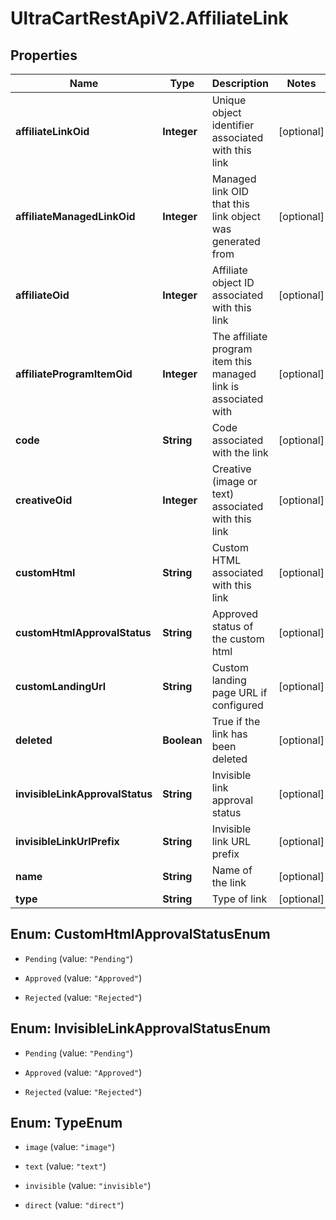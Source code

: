 # UltraCartRestApiV2.AffiliateLink

## Properties
Name | Type | Description | Notes
------------ | ------------- | ------------- | -------------
**affiliateLinkOid** | **Integer** | Unique object identifier associated with this link | [optional] 
**affiliateManagedLinkOid** | **Integer** | Managed link OID that this link object was generated from | [optional] 
**affiliateOid** | **Integer** | Affiliate object ID associated with this link | [optional] 
**affiliateProgramItemOid** | **Integer** | The affiliate program item this managed link is associated with | [optional] 
**code** | **String** | Code associated with the link | [optional] 
**creativeOid** | **Integer** | Creative (image or text) associated with this link | [optional] 
**customHtml** | **String** | Custom HTML associated with this link | [optional] 
**customHtmlApprovalStatus** | **String** | Approved status of the custom html | [optional] 
**customLandingUrl** | **String** | Custom landing page URL if configured | [optional] 
**deleted** | **Boolean** | True if the link has been deleted | [optional] 
**invisibleLinkApprovalStatus** | **String** | Invisible link approval status | [optional] 
**invisibleLinkUrlPrefix** | **String** | Invisible link URL prefix | [optional] 
**name** | **String** | Name of the link | [optional] 
**type** | **String** | Type of link | [optional] 


<a name="CustomHtmlApprovalStatusEnum"></a>
## Enum: CustomHtmlApprovalStatusEnum


* `Pending` (value: `"Pending"`)

* `Approved` (value: `"Approved"`)

* `Rejected` (value: `"Rejected"`)




<a name="InvisibleLinkApprovalStatusEnum"></a>
## Enum: InvisibleLinkApprovalStatusEnum


* `Pending` (value: `"Pending"`)

* `Approved` (value: `"Approved"`)

* `Rejected` (value: `"Rejected"`)




<a name="TypeEnum"></a>
## Enum: TypeEnum


* `image` (value: `"image"`)

* `text` (value: `"text"`)

* `invisible` (value: `"invisible"`)

* `direct` (value: `"direct"`)




